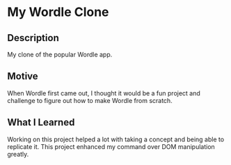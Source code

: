 # My Wordle Clone

## Description
My clone of the popular Wordle app.

## Motive
When Wordle first came out, I thought it would be a fun project and challenge to figure out how to make Wordle from scratch. 

## What I Learned 
Working on this project helped a lot with taking a concept and being able to replicate it. This project enhanced my command over DOM manipulation greatly. 